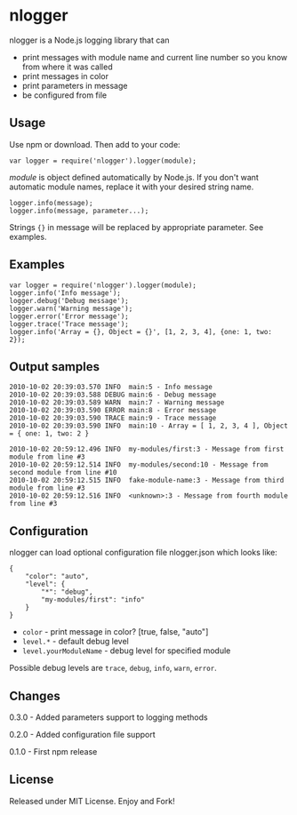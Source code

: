 nlogger
===========

nlogger is a Node.js logging library that can

* print messages with module name and current line number so you know from where it was called
* print messages in color
* print parameters in message
* be configured from file


Usage
-----
Use npm or download. Then add to your code:

	var logger = require('nlogger').logger(module);

*module* is object defined automatically by Node.js. If you don't want automatic module names, replace it with your desired string name.

	logger.info(message);
	logger.info(message, parameter...);

Strings `{}` in message will be replaced by appropriate parameter. See examples.  

Examples
--------

	var logger = require('nlogger').logger(module);
	logger.info('Info message');
	logger.debug('Debug message');
	logger.warn('Warning message');
	logger.error('Error message');
	logger.trace('Trace message');
	logger.info('Array = {}, Object = {}', [1, 2, 3, 4], {one: 1, two: 2});

	
Output samples
--------------

	2010-10-02 20:39:03.570 INFO  main:5 - Info message
	2010-10-02 20:39:03.588 DEBUG main:6 - Debug message
	2010-10-02 20:39:03.589 WARN  main:7 - Warning message
	2010-10-02 20:39:03.590 ERROR main:8 - Error message
	2010-10-02 20:39:03.590 TRACE main:9 - Trace message
	2010-10-02 20:39:03.590 INFO  main:10 - Array = [ 1, 2, 3, 4 ], Object = { one: 1, two: 2 }
	
	2010-10-02 20:59:12.496 INFO  my-modules/first:3 - Message from first module from line #3
	2010-10-02 20:59:12.514 INFO  my-modules/second:10 - Message from second module from line #10
	2010-10-02 20:59:12.515 INFO  fake-module-name:3 - Message from third module from line #3
	2010-10-02 20:59:12.516 INFO  <unknown>:3 - Message from fourth module from line #3
	

Configuration
-------------
nlogger can load optional configuration file nlogger.json which looks like:

	{
		"color": "auto",
		"level": {
			"*": "debug",
			"my-modules/first": "info"
		}
	}
	
* `color` - print message in color? [true, false, "auto"]
* `level.*` - default debug level
* `level.yourModuleName` - debug level for specified module

Possible debug levels are `trace`, `debug`, `info`, `warn`, `error`.

Changes
-------
0.3.0 - Added parameters support to logging methods

0.2.0 - Added configuration file support

0.1.0 - First npm release


License
-------
Released under MIT License. Enjoy and Fork!

